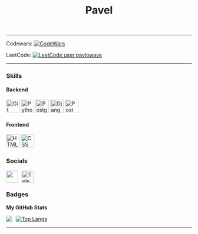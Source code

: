 <h1 align="center">Pavel</h1>

<br>

<hr>

Codewars: 
<a href="https://www.codewars.com/users/pavlowave">
  <img src="https://www.codewars.com/users/pavlowave/badges/small" alt="CodeWars">
</a>

LeetCode: [![LeetCode user pavlowave](https://img.shields.io/badge/dynamic/json?style=for-the-badge&labelColor=black&color=%23ffa116&label=Solved&query=solvedOverTotal&url=https%3A%2F%2Fleetcode-badge.vercel.app%2Fapi%2Fusers%2Fpavlowave&logo=leetcode&logoColor=yellow)](https://leetcode.com/pavlowave/)

<hr>

### Skills

#### Backend
<p align="left">
<a href="https://git-scm.com/" target="_blank" rel="noreferrer"><img src="https://raw.githubusercontent.com/danielcranney/readme-generator/main/public/icons/skills/git-colored.svg" width="36" height="36" alt="Git" /></a>
<a href="https://www.python.org/" target="_blank" rel="noreferrer"><img src="https://raw.githubusercontent.com/danielcranney/readme-generator/main/public/icons/skills/python-colored.svg" width="36" height="36" alt="Python" /></a>
<a href="https://www.postgresql.org/" target="_blank" rel="noreferrer"><img src="https://raw.githubusercontent.com/danielcranney/readme-generator/main/public/icons/skills/postgresql-colored.svg" width="36" height="36" alt="PostgreSQL" /></a>
<a href="https://www.djangoproject.com/" target="_blank" rel="noreferrer"><img src="https://raw.githubusercontent.com/danielcranney/readme-generator/main/public/icons/skills/django-colored.svg" width="36" height="36" alt="Django" /></a>
<a href="https://www.postman.com/" target="_blank" rel="noreferrer"><img src="https://cdn.worldvectorlogo.com/logos/postman.svg" width="36" height="36" alt="Postman" /></a>
</p>

#### Frontend
<p align="left">
<a href="https://www.w3.org/html/" target="_blank" rel="noreferrer"><img src="https://upload.wikimedia.org/wikipedia/commons/thumb/6/61/HTML5_logo_and_wordmark.svg/800px-HTML5_logo_and_wordmark.svg.png" width="36" height="36" alt="HTML" /></a>
<a href="https://www.w3schools.com/css/" target="_blank" rel="noreferrer"><img src="https://www.vectorlogo.zone/logos/css3/css3-icon.svg" width="36" height="36" alt="CSS" /></a>
</p>






### Socials

<div style="display: flex; align-items: center;">
  <a href="https://www.github.com/pavlowave" target="_blank" rel="noreferrer" style="margin-right: 10px;">
    <picture>
      <source media="(prefers-color-scheme: dark)" srcset="https://raw.githubusercontent.com/danielcranney/readme-generator/main/public/icons/socials/github-dark.svg" />
      <source media="(prefers-color-scheme: light)" srcset="https://raw.githubusercontent.com/danielcranney/readme-generator/main/public/icons/socials/github.svg" />
      <img src="https://raw.githubusercontent.com/danielcranney/readme-generator/main/public/icons/socials/github.svg" width="32" height="32" />
    </picture>
  </a>

  <a href="https://t.me/pavIowave" style="margin-right: 10px;">
    <img src="https://upload.wikimedia.org/wikipedia/commons/thumb/8/82/Telegram_logo.svg/240px-Telegram_logo.svg.png" alt="Telegram" width="32" height="32">
  </a>
</div>

### Badges

<b>My GitHub Stats</b>

<div style="display: flex; align-items: center;">

  <a href="http://www.github.com/pavlowave" style="margin-right: 10px;">
    <img src="https://github-readme-streak-stats.herokuapp.com/?user=pavlowave&stroke=ffffff&background=1c1917&ring=0891b2&fire=0891b2&currStreakNum=ffffff&currStreakLabel=0891b2&sideNums=ffffff&sideLabels=ffffff&dates=ffffff&hide_border=true" />
  </a>

  <a href="https://github.com/anuraghazra/github-readme-stats">
    <img src="https://github-readme-stats.vercel.app/api/top-langs/?username=pavlowave&layout=compact&theme=vision-friendly-dark" alt="Top Langs">
  </a>

</div>
<hr>
